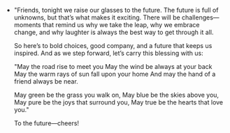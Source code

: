 - "Friends, tonight we raise our glasses to the future. The future is full of unknowns, but that’s what makes it exciting. There will be challenges—moments that remind us why we take the leap, why we embrace change, and why laughter is always the best way to get through it all.
  
  So here’s to bold choices, good company, and a future that keeps us inspired. And as we step forward, let’s carry this blessing with us:
  
  "May the road rise to meet you
  May the wind be always at your back
  May the warm rays of sun fall upon your home
  And may the hand of a friend always be near.
  
  May green be the grass you walk on,
  May blue be the skies above you,
  May pure be the joys that surround you,
  May true be the hearts that love you."
  
  To the future—cheers!